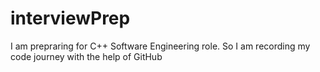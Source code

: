 # interviewPrep

I am prepraring for C++ Software Engineering role. So I am recording my code journey with the help of GitHub
